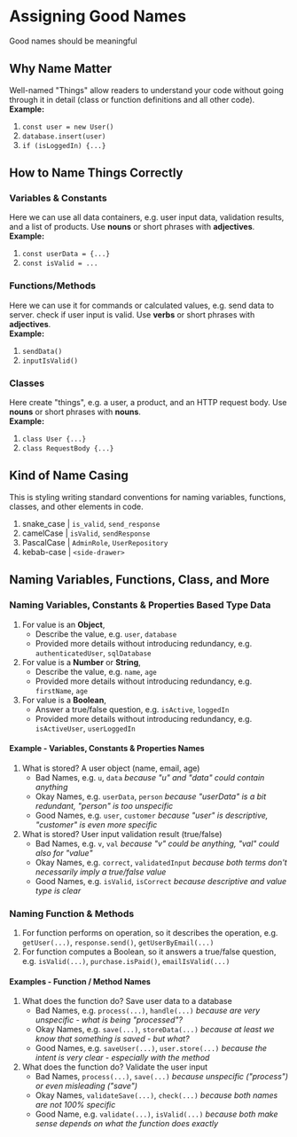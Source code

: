 # Assigning Good Names
Good names should be meaningful

## Why Name Matter
Well-named "Things" allow readers to understand your code without going through it in detail (class or function definitions and all other code).  
**Example:**  
1. `const user = new User()`  
2. `database.insert(user)`  
3. `if (isLoggedIn) {...}`  

## How to Name Things Correctly
### Variables & Constants
Here we can use all data containers, e.g. user input data, validation results, and a list of products. Use **nouns** or short phrases with **adjectives**.  
**Example:**  
1. `const userData = {...}`  
2.  `const isValid = ...`  
### Functions/Methods
Here we can use it for commands or calculated values, e.g. send data to server. check if user input is valid. Use **verbs** or short phrases with **adjectives**.  
**Example:**  
1. `sendData()`  
2. `inputIsValid()`  
### Classes
Here create "things", e.g. a user, a product, and an HTTP request body. Use **nouns** or short phrases with **nouns**.  
**Example:**  
1. `class User {...}`  
2. `class RequestBody {...}`  

## Kind of Name Casing
This is styling writing standard conventions for naming variables, functions, classes, and other elements in code.
1. snake_case | `is_valid`, `send_response`
2. camelCase  | `isValid`, `sendResponse`
3. PascalCase | `AdminRole`, `UserRepository`
4. kebab-case | `<side-drawer>`

## Naming Variables, Functions, Class, and More
### Naming Variables, Constants & Properties Based Type Data
1. For value is an **Object**,
   * Describe the value, e.g. `user`, `database`
   * Provided more details without introducing redundancy, e.g. `authenticatedUser`, `sqlDatabase`
2. For value is a **Number** or **String**,
   * Describe the value, e.g. `name`, `age`
   * Provided more details without introducing redundancy, e.g. `firstName`, `age`
3. For value is a **Boolean**,
   * Answer a true/false question, e.g. `isActive`, `loggedIn`
   * Provided more details without introducing redundancy, e.g. `isActiveUser`, `userLoggedIn`
#### Example - Variables, Constants & Properties Names
1. What is stored? A user object (name, email, age)
   * Bad Names, e.g. `u`, `data` _because "u" and "data" could contain anything_
   * Okay Names, e.g. `userData`, `person` _because "userData" is a bit redundant, "person" is too unspecific_
   * Good Names, e.g. `user`, `customer` _because "user" is descriptive, "customer" is even more specific_
2. What is stored? User input validation result (true/false)
   * Bad Names, e.g. `v`, `val` _because "v" could be anything, "val" could also for "value"_
   * Okay Names, e.g. `correct`, `validatedInput` _because both terms don't necessarily imply a true/false value_
   * Good Names, e.g. `isValid`, `isCorrect` _because descriptive and value type is clear_
### Naming Function & Methods
1. For function performs on operation, so it describes the operation, e.g. `getUser(...)`, `response.send()`, `getUserByEmail(...)`
2. For function computes a Boolean, so it answers a true/false question, e.g. `isValid(...)`, `purchase.isPaid()`, `emailIsValid(...)`
#### Examples - Function / Method Names
1. What does the function do? Save user data to a database
   * Bad Names, e.g. `process(...)`, `handle(...)` _because are very unspecific - what is being "processed"?_
   * Okay Names, e.g. `save(...)`, `storeData(...)` _because at least we know that something is saved - but what?_
   * Good Names, e.g. `saveUser(...)`, `user.store(...)` _because the intent is very clear - especially with the method_
2. What does the function do? Validate the user input
   * Bad Names, `process(...)`, `save(...)` _because unspecific ("process") or even misleading ("save")_
   * Okay Names, `validateSave(...)`, `check(...)` _because both names are not 100% specific_
   * Good Name, e.g. `validate(...)`, `isValid(...)` _because both make sense depends on what the function does exactly_


